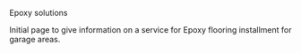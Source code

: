 Epoxy solutions

Initial page to give information on a service for Epoxy flooring installment for garage areas.
